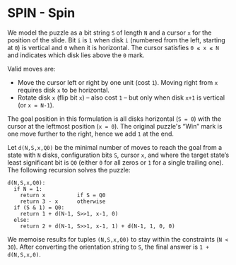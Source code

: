 # SPIN - Spin

We model the puzzle as a bit string `S` of length `N` and a cursor `x` for the
position of the slide. Bit `i` is `1` when disk `i` (numbered from the left,
starting at `0`) is vertical and `0` when it is horizontal. The cursor satisfies
`0 ≤ x ≤ N` and indicates which disk lies above the `0` mark.

Valid moves are:

* Move the cursor left or right by one unit (cost `1`). Moving right from
  `x` requires disk `x` to be horizontal.
* Rotate disk `x` (flip bit `x`) – also cost `1` – but only when disk `x+1`
  is vertical (or `x = N-1`).

The goal position in this formulation is all disks horizontal (`S = 0`) with the
cursor at the leftmost position (`x = 0`). The original puzzle's “Win” mark is
one move further to the right, hence we add `1` at the end.

Let `d(N,S,x,Q0)` be the minimal number of moves to reach the goal from a state
with `N` disks, configuration bits `S`, cursor `x`, and where the target state’s
least significant bit is `Q0` (either `0` for all zeros or `1` for a single
trailing one). The following recursion solves the puzzle:

```
d(N,S,x,Q0):
  if N = 1:
    return x          if S = Q0
    return 3 - x      otherwise
  if (S & 1) = Q0:
    return 1 + d(N-1, S>>1, x-1, 0)
  else:
    return 2 + d(N-1, S>>1, x-1, 1) + d(N-1, 1, 0, 0)
```

We memoise results for tuples `(N,S,x,Q0)` to stay within the constraints
(`N < 30`). After converting the orientation string to `S`, the final answer is
`1 + d(N,S,x,0)`.
